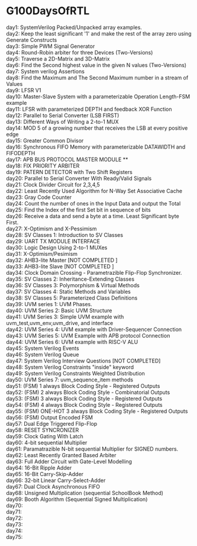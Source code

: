 # G100DaysOfRTL
day1: SystemVerilog Packed/Unpacked array examples.  <br />
day2: Keep the least significant '1' and make the rest of the array zero using Generate Constructs <br />
day3: Simple PWM Signal Generator <br />
day4: Round-Robin arbiter for three Devices (Two-Versions) <br />
day5: Traverse a 2D-Matrix and 3D-Matrix <br />
day6: Find the Second highest value in the given N values (Two-Versions)<br />
day7: System verilog Assertions <br />
day8: Find the Maximum and The Second Maximum number in a stream of Values <br />
day9:  LFSR V1<br />
day10: Master-Slave System with a parameterizable Operation Length-FSM example <br />
day11: LFSR with parameterized DEPTH and feedback XOR Function <br />
day12: Parallel to Serial Converter (LSB FIRST) <br />
day13: Different Ways of Writing a 2-to-1 MUX  <br />
day14: MOD 5 of a growing number that receives the LSB at every positive edge <br />
day15: Greater Common Divisor  <br />
day16: Synchronous FIFO Memory  with parameterizable DATAWIDTH and FIFODEPTH <br />
day17: APB BUS PROTOCOL MASTER MODULE **  <br />
day18: FIX PRIORITY ARBITER <br />
day19: PATERN DETECTOR with Two Shift Registers  <br />
day20: Parallel to Serial Converter With Ready/Valid Signals <br />
day21: Clock Divider Circuit for 2,3,4,5 <br />
day22: Least Recently Used Algorithm for N-Way Set Associative Cache <br />
day23: Gray Code Counter <br />
day24: Count the number of ones in the Input Data and output the Total <br />
day25: Find the Index of the first Set bit in sequence of bits <br />
day26: Receive a data and send a byte at a time. Least Significant byte First. <br />
day27: X-Optimism and X-Pessimism  <br />
day28: SV Classes 1: Introduction to SV Classes  <br />
day29: UART TX MODULE INTERFACE  <br />
day30: Logic Design Using 2-to-1 MUXes   <br />
day31: X-Optimism/Pesimism               <br />
day32: AHB3-lite Master [NOT COMPLETED ] <br />
day33: AHB3-lite Slave [NOT COMPLETED ]  <br />
day34: Clock Domain Crossing - Parametrazible Flip-Flop Synchronizer. <br />
day35: SV Classes 2: Inheritance-Extending Classes <br /> 
day36: SV Classes 3: Polymorphism & Virtual Methods      <br />
day37: SV Classes 4: Static Methods and Variables        <br />
day38: SV Classes 5: Parameterized Class Definitions     <br />
day39: UVM series 1: UVM Phases.                         <br />
day40: UVM Series 2: Basic UVM Structure                 <br />
day41: UVM Series 3: Simple UVM example with uvm_test,uvm_env,uvm_drive, and interface      <br />
day42: UVM Series 4: UVM example with Driver-Sequencer Connection                           <br />
day43: UVM Series 5: UVM Example with APB protocol Connection          <br />
day44: UVM Series 6: UVM example with  RISC-V ALU                      <br />
day45: System Verilog Events                                           <br />
day46: System Verilog Queue                                            <br />
day47: System Verilog Interview Questions [NOT COMPLETED]              <br />
day48: System Verilog Constraints "inside" keyword                     <br />
day49: System Verilog Constraints Weighted Distribution                <br />
day50: UVM Series 7: uvm_sequence_item methods                         <br />
day51: (FSM) 1 always Block Coding Style - Registered Outputs          <br />
day52: (FSM) 2 always Block Coding Style - Combinatorial Outputs       <br />
day53: (FSM) 3 always Block Coding Style - Registered Outputs          <br />
day54: (FSM) 4 always Block Coding Style - Registered Outputs          <br />
day55: (FSM) ONE-HOT 3 always Block Coding Style - Registered Outputs  <br />
day56: (FSM) Output Encoded FSM                                        <br />
day57: Dual Edge Triggered Flip-Flop                                   <br />
day58: RESET SYNCRONIZER                                               <br />
day59: Clock Gating With Latch                                         <br />
day60: 4-bit sequential Multiplier                                     <br />
day61: Paramatrazible N-bit sequential Multiplier for SIGNED numbers.  <br />
day62: Least Recently Granted Based Arbiter                            <br />
day63: Full Adder Circuit with Gate-Level Modelling                    <br />
day64: 16-Bit Ripple Adder                                             <br />
day65: 16-Bit Carry-Skip-Adder                                         <br />
day66: 32-bit Linear Carry-Select-Adder                                <br />
day67: Dual Clock Asynchronous FIFO                                    <br />
day68: Unsigned Multiplication (sequential SchoolBook Method)          <br />
day69: Booth Algorithm (Sequential Signed Multiplication)              <br />
day70: <br />
day71: <br />
day72: <br />
day73: <br />
day74: <br />
day75: <br />
